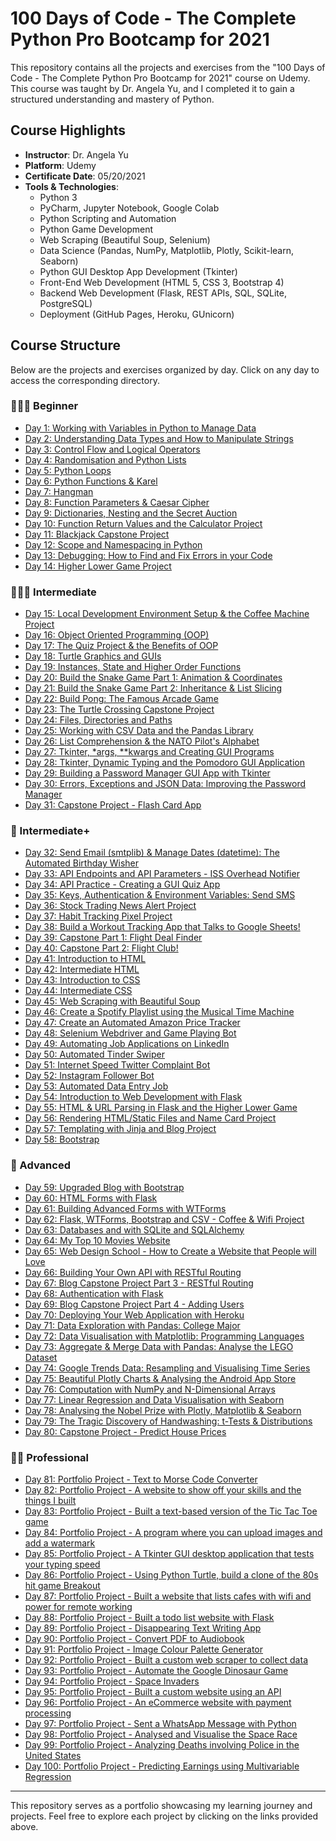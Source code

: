 # 100 Days of Code - The Complete Python Pro Bootcamp for 2021

This repository contains all the projects and exercises from the "100 Days of Code - The Complete Python Pro Bootcamp for 2021" course on Udemy. This course was taught by Dr. Angela Yu, and I completed it to gain a structured understanding and mastery of Python.

## Course Highlights

- **Instructor**: Dr. Angela Yu
- **Platform**: Udemy
- **Certificate Date**: 05/20/2021
- **Tools & Technologies**:
  - Python 3
  - PyCharm, Jupyter Notebook, Google Colab
  - Python Scripting and Automation
  - Python Game Development
  - Web Scraping (Beautiful Soup, Selenium)
  - Data Science (Pandas, NumPy, Matplotlib, Plotly, Scikit-learn, Seaborn)
  - Python GUI Desktop App Development (Tkinter)
  - Front-End Web Development (HTML 5, CSS 3, Bootstrap 4)
  - Backend Web Development (Flask, REST APIs, SQL, SQLite, PostgreSQL)
  - Deployment (GitHub Pages, Heroku, GUnicorn)

## Course Structure

Below are the projects and exercises organized by day. Click on any day to access the corresponding directory.

### 👨🏻‍🎓 Beginner
- [Day 1: Working with Variables in Python to Manage Data](./Day1)
- [Day 2: Understanding Data Types and How to Manipulate Strings](./Day2)
- [Day 3: Control Flow and Logical Operators](./Day3)
- [Day 4: Randomisation and Python Lists](./Day4)
- [Day 5: Python Loops](./Day5)
- [Day 6: Python Functions & Karel](./Day6)
- [Day 7: Hangman](./Day7)
- [Day 8: Function Parameters & Caesar Cipher](./Day8)
- [Day 9: Dictionaries, Nesting and the Secret Auction](./Day9)
- [Day 10: Function Return Values and the Calculator Project](./Day10)
- [Day 11: Blackjack Capstone Project](./Day11)
- [Day 12: Scope and Namespacing in Python](./Day12)
- [Day 13: Debugging: How to Find and Fix Errors in your Code](./Day13)
- [Day 14: Higher Lower Game Project](./Day14)

### 🏋🏻‍♂️ Intermediate
- [Day 15: Local Development Environment Setup & the Coffee Machine Project](./Day15)
- [Day 16: Object Oriented Programming (OOP)](./Day16)
- [Day 17: The Quiz Project & the Benefits of OOP](./Day17)
- [Day 18: Turtle Graphics and GUIs](./Day18)
- [Day 19: Instances, State and Higher Order Functions](./Day19)
- [Day 20: Build the Snake Game Part 1: Animation & Coordinates](./Day20)
- [Day 21: Build the Snake Game Part 2: Inheritance & List Slicing](./Day21)
- [Day 22: Build Pong: The Famous Arcade Game](./Day22)
- [Day 23: The Turtle Crossing Capstone Project](./Day23)
- [Day 24: Files, Directories and Paths](./Day24)
- [Day 25: Working with CSV Data and the Pandas Library](./Day25)
- [Day 26: List Comprehension & the NATO Pilot's Alphabet](./Day26)
- [Day 27: Tkinter, *args, **kwargs and Creating GUI Programs](./Day27)
- [Day 28: Tkinter, Dynamic Typing and the Pomodoro GUI Application](./Day28)
- [Day 29: Building a Password Manager GUI App with Tkinter](./Day29)
- [Day 30: Errors, Exceptions and JSON Data: Improving the Password Manager](./Day30)
- [Day 31: Capstone Project - Flash Card App](./Day31)

### 💪 Intermediate+
- [Day 32: Send Email (smtplib) & Manage Dates (datetime): The Automated Birthday Wisher](./Day32)
- [Day 33: API Endpoints and API Parameters - ISS Overhead Notifier](./Day33)
- [Day 34: API Practice - Creating a GUI Quiz App](./Day34)
- [Day 35: Keys, Authentication & Environment Variables: Send SMS](./Day35)
- [Day 36: Stock Trading News Alert Project](./Day36)
- [Day 37: Habit Tracking Pixel Project](./Day37)
- [Day 38: Build a Workout Tracking App that Talks to Google Sheets!](./Day38)
- [Day 39: Capstone Part 1: Flight Deal Finder](./Day39)
- [Day 40: Capstone Part 2: Flight Club!](./Day40)
- [Day 41: Introduction to HTML](./Day41)
- [Day 42: Intermediate HTML](./Day42)
- [Day 43: Introduction to CSS](./Day43)
- [Day 44: Intermediate CSS](./Day44)
- [Day 45: Web Scraping with Beautiful Soup](./Day45)
- [Day 46: Create a Spotify Playlist using the Musical Time Machine](./Day46)
- [Day 47: Create an Automated Amazon Price Tracker](./Day47)
- [Day 48: Selenium Webdriver and Game Playing Bot](./Day48)
- [Day 49: Automating Job Applications on LinkedIn](./Day49)
- [Day 50: Automated Tinder Swiper](./Day50)
- [Day 51: Internet Speed Twitter Complaint Bot](./Day51)
- [Day 52: Instagram Follower Bot](./Day52)
- [Day 53: Automated Data Entry Job](./Day53)
- [Day 54: Introduction to Web Development with Flask](./Day54)
- [Day 55: HTML & URL Parsing in Flask and the Higher Lower Game](./Day55)
- [Day 56: Rendering HTML/Static Files and Name Card Project](./Day56)
- [Day 57: Templating with Jinja and Blog Project](./Day57)
- [Day 58: Bootstrap](./Day58)

### 🚀 Advanced
- [Day 59: Upgraded Blog with Bootstrap](./Day59)
- [Day 60: HTML Forms with Flask](./Day60)
- [Day 61: Building Advanced Forms with WTForms](./Day61)
- [Day 62: Flask, WTForms, Bootstrap and CSV - Coffee & Wifi Project](./Day62)
- [Day 63: Databases and with SQLite and SQLAlchemy](./Day63)
- [Day 64: My Top 10 Movies Website](./Day64)
- [Day 65: Web Design School - How to Create a Website that People will Love](./Day65)
- [Day 66: Building Your Own API with RESTful Routing](./Day66)
- [Day 67: Blog Capstone Project Part 3 - RESTful Routing](./Day67)
- [Day 68: Authentication with Flask](./Day68)
- [Day 69: Blog Capstone Project Part 4 - Adding Users](./Day69)
- [Day 70: Deploying Your Web Application with Heroku](./Day70)
- [Day 71: Data Exploration with Pandas: College Major](./Day71)
- [Day 72: Data Visualisation with Matplotlib: Programming Languages](./Day72)
- [Day 73: Aggregate & Merge Data with Pandas: Analyse the LEGO Dataset](./Day73)
- [Day 74: Google Trends Data: Resampling and Visualising Time Series](./Day74)
- [Day 75: Beautiful Plotly Charts & Analysing the Android App Store](./Day75)
- [Day 76: Computation with NumPy and N-Dimensional Arrays](./Day76)
- [Day 77: Linear Regression and Data Visualisation with Seaborn](./Day77)
- [Day 78: Analysing the Nobel Prize with Plotly, Matplotlib & Seaborn](./Day78)
- [Day 79: The Tragic Discovery of Handwashing: t-Tests & Distributions](./Day79)
- [Day 80: Capstone Project - Predict House Prices](./Day80)

### 👨‍💻 Professional
- [Day 81: Portfolio Project - Text to Morse Code Converter](./Day81)
- [Day 82: Portfolio Project - A website to show off your skills and the things I built](./Day82)
- [Day 83: Portfolio Project - Built a text-based version of the Tic Tac Toe game](./Day83)
- [Day 84: Portfolio Project - A program where you can upload images and add a watermark](./Day84)
- [Day 85: Portfolio Project - A Tkinter GUI desktop application that tests your typing speed](./Day85)
- [Day 86: Portfolio Project - Using Python Turtle, build a clone of the 80s hit game Breakout](./Day86)
- [Day 87: Portfolio Project - Built a website that lists cafes with wifi and power for remote working](./Day87)
- [Day 88: Portfolio Project - Built a todo list website with Flask](./Day88)
- [Day 89: Portfolio Project - Disappearing Text Writing App](./Day89)
- [Day 90: Portfolio Project - Convert PDF to Audiobook](./Day90)
- [Day 91: Portfolio Project - Image Colour Palette Generator](./Day91)
- [Day 92: Portfolio Project - Built a custom web scraper to collect data](./Day92)
- [Day 93: Portfolio Project - Automate the Google Dinosaur Game](./Day93)
- [Day 94: Portfolio Project - Space Invaders](./Day94)
- [Day 95: Portfolio Project - Built a custom website using an API](./Day95)
- [Day 96: Portfolio Project - An eCommerce website with payment processing](./Day96)
- [Day 97: Portfolio Project - Sent a WhatsApp Message with Python](./Day97)
- [Day 98: Portfolio Project - Analysed and Visualise the Space Race](./Day98)
- [Day 99: Portfolio Project - Analyzing Deaths involving Police in the United States](./Day99)
- [Day 100: Portfolio Project - Predicting Earnings using Multivariable Regression](./Day100)

---

This repository serves as a portfolio showcasing my learning journey and projects. Feel free to explore each project by clicking on the links provided above.

